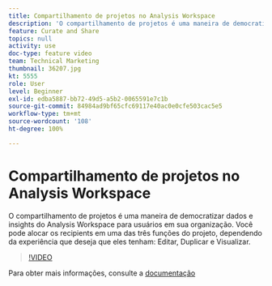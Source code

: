 ```yaml
---
title: Compartilhamento de projetos no Analysis Workspace
description: 'O compartilhamento de projetos é uma maneira de democratizar dados e insights do Analysis Workspace para usuários em sua organização. Você pode alocar os recipients em uma das três funções do projeto, dependendo da experiência que deseja que eles tenham: Editar, Duplicar e Visualizar.'
feature: Curate and Share
topics: null
activity: use
doc-type: feature video
team: Technical Marketing
thumbnail: 36207.jpg
kt: 5555
role: User
level: Beginner
exl-id: edba5887-bb72-49d5-a5b2-0065591e7c1b
source-git-commit: 84984ad9bf65cfc69117e40ac0e0cfe503cac5e5
workflow-type: tm+mt
source-wordcount: '108'
ht-degree: 100%

---
```


# Compartilhamento de projetos no Analysis Workspace

O compartilhamento de projetos é uma maneira de democratizar dados e insights do Analysis Workspace para usuários em sua organização. Você pode alocar os recipients em uma das três funções do projeto, dependendo da experiência que deseja que eles tenham: Editar, Duplicar e Visualizar.

>[!VIDEO](https://video.tv.adobe.com/v/36207/?quality=12&learn=on)

Para obter mais informações, consulte a [documentação](https://experienceleague.adobe.com/docs/analytics/analyze/analysis-workspace/curate-share/share-projects.html?lang=pt-BR)
